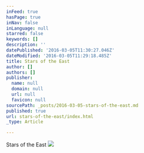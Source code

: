 ```yaml
---
inFeed: true
hasPage: true
inNav: false
inLanguage: null
starred: false
keywords: []
description: ''
datePublished: '2016-03-05T11:30:27.046Z'
dateModified: '2016-03-05T11:29:18.485Z'
title: Stars of the East
author: []
authors: []
publisher:
  name: null
  domain: null
  url: null
  favicon: null
sourcePath: _posts/2016-03-05-stars-of-the-east.md
published: true
url: stars-of-the-east/index.html
_type: Article

---
```

Stars of the East
![](https://the-grid-user-content.s3-us-west-2.amazonaws.com/821f9257-adcb-4bb6-b40b-71c4c617a961.jpg)